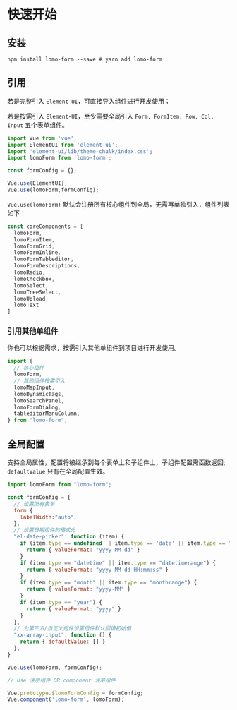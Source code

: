 # 快速开始

## 安装

`npm install lomo-form --save # yarn add lomo-form` 

## 引用

若是完整引入 `Element-UI`，可直接导入组件进行开发使用；

若是按需引入 `Element-UI`，至少需要全局引入 `Form, FormItem, Row, Col, Input` 五个表单组件。

```js
import Vue from 'vue';
import ElementUI from 'element-ui';
import 'element-ui/lib/theme-chalk/index.css';
import lomoForm from 'lomo-form';

const formConfig = {};

Vue.use(ElementUI);
Vue.use(lomoForm,formConfig);
```

`Vue.use(lomoForm)` 默认会注册所有核心组件到全局，无需再单独引入，组件列表如下：

```js
const coreComponents = [
  lomoForm, 
  lomoFormItem,
  lomoFormGrid, 
  lomoFormInline,
  lomoFormTableditor,
  lomoFormDescriptions,
  lomoRadio,
  lomoCheckbox, 
  lomoSelect,
  lomoTreeSelect,
  lomoUpload,
  lomoText
]
```


### 引用其他单组件

你也可以根据需求，按需引入其他单组件到项目进行开发使用。

```js
import {
  // 核心组件
  lomoForm,
  // 其他组件按需引入
  lomoMapInput,
  lomoDynamicTags,
  lomoSearchPanel,
  lomoFormDialog,
  tableditorMenuColumn,
} from "lomo-form";
```

## 全局配置

支持全局属性，配置将被继承到每个表单上和子组件上，子组件配置需函数返回; `defaultValue` 只有在全局配置生效。


```js
import lomoForm from "lomo-form";

const formConfig = {
  // 设置所有表单
  form:{
    labelWidth:"auto",
  },
  // 设置日期组件的格式化  
  "el-date-picker": function (item) {
    if (item.type == undefined || item.type == 'date' || item.type == "daterange") {
      return { valueFormat: "yyyy-MM-dd" }
    }
    if (item.type == "datetime" || item.type == "datetimerange") {
      return { valueFormat: "yyyy-MM-dd HH:mm:ss" }
    }
    if (item.type == "month" || item.type == "monthrange") {
      return { valueFormat: "yyyy-MM" }
    }
    if (item.type == "year") {
      return { valueFormat: "yyyy" }
    }
  },
  // 为第三方/自定义组件设置组件默认回填初始值
  "xx-array-input": function () {
    return { defaultValue: [] }
  },
}

Vue.use(lomoForm, formConfig);

// use 注册组件 OR component 注册组件

Vue.prototype.$lomoFormConfig = formConfig;
Vue.component('lomo-form', lomoForm);
```
